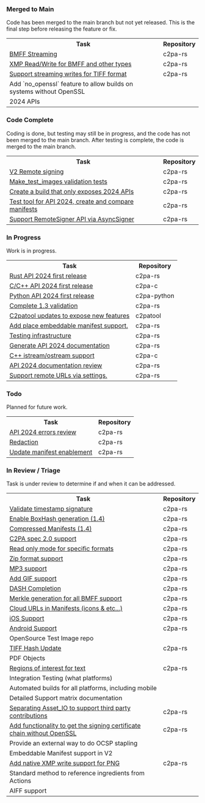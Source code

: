 
<h3 id="merged-to-main">Merged to Main</h3>

<p>Code has been merged to the main branch but not yet released.  This is the final step before releasing the feature or fix.</p>

<table>
<tr>
<th>Task</th>
<th>Repository</th>
</tr>



<tr>
<td> <a target="_blank" href="https://github.com/contentauth/c2pa-rs/issues/389"> BMFF Streaming </a> </td>
<td>c2pa-rs </td>
</tr>



<tr>
<td> <a target="_blank" href="https://github.com/contentauth/c2pa-rs/issues/391"> XMP Read/Write for BMFF and other types </a> </td>
<td>c2pa-rs </td>
</tr>



<tr>
<td> <a target="_blank" href="https://github.com/contentauth/c2pa-rs/issues/414"> Support streaming writes for TIFF format </a> </td>
<td>c2pa-rs </td>
</tr>



<tr>
<td>Add `no_openssl` feature to allow builds on systems without OpenSSL  </td>
<td> </td>
</tr>



<tr>
<td>2024 APIs  </td>
<td> </td>
</tr></table>

<h3 id="code-complete">Code Complete</h3>

<p>Coding is done, but testing may still be in progress, and the code has not been merged to the main branch. After testing is complete, the code is merged to the main branch.</p>

<table>
<tr>
<th>Task</th>
<th>Repository</th>
</tr>



<tr>
<td> <a target="_blank" href="https://github.com/contentauth/c2pa-rs/issues/374"> V2 Remote signing </a> </td>
<td>c2pa-rs </td>
</tr>



<tr>
<td> <a target="_blank" href="https://github.com/contentauth/c2pa-rs/issues/412"> Make_test_images validation tests </a> </td>
<td>c2pa-rs </td>
</tr>



<tr>
<td> <a target="_blank" href="https://github.com/contentauth/c2pa-rs/issues/454"> Create a build that only exposes 2024 APIs </a> </td>
<td>c2pa-rs </td>
</tr>



<tr>
<td> <a target="_blank" href="https://github.com/contentauth/c2pa-rs/issues/451"> Test tool for API 2024, create and compare manifests </a> </td>
<td>c2pa-rs </td>
</tr>



<tr>
<td> <a target="_blank" href="https://github.com/contentauth/c2pa-rs/issues/449"> Support RemoteSigner API via AsyncSigner </a> </td>
<td>c2pa-rs </td>
</tr></table>

<h3 id="in-progress">In Progress</h3>

<p>Work is in progress.</p>

<table>
<tr>
<th>Task</th>
<th>Repository</th>
</tr>



<tr>
<td> <a target="_blank" href="https://github.com/contentauth/c2pa-rs/issues/384"> Rust API 2024 first release </a> </td>
<td>c2pa-rs </td>
</tr>



<tr>
<td> <a target="_blank" href="https://github.com/contentauth/c2pa-c/issues/11"> C/C++ API 2024 first release </a> </td>
<td>c2pa-c </td>
</tr>



<tr>
<td> <a target="_blank" href="https://github.com/contentauth/c2pa-python/issues/13"> Python API 2024 first release </a> </td>
<td>c2pa-python </td>
</tr>



<tr>
<td> <a target="_blank" href="https://github.com/contentauth/c2pa-rs/issues/376"> Complete 1.3 validation </a> </td>
<td>c2pa-rs </td>
</tr>



<tr>
<td> <a target="_blank" href="https://github.com/contentauth/c2patool/issues/166"> C2patool updates to expose new features </a> </td>
<td>c2patool </td>
</tr>



<tr>
<td> <a target="_blank" href="https://github.com/contentauth/c2pa-rs/issues/422"> Add place embeddable manifest support. </a> </td>
<td>c2pa-rs </td>
</tr>



<tr>
<td> <a target="_blank" href="https://github.com/contentauth/c2pa-rs/issues/396"> Testing infrastructure </a> </td>
<td>c2pa-rs </td>
</tr>



<tr>
<td> <a target="_blank" href="https://github.com/contentauth/c2pa-rs/issues/453"> Generate API 2024 documentation </a> </td>
<td>c2pa-rs </td>
</tr>



<tr>
<td> <a target="_blank" href="https://github.com/contentauth/c2pa-c/issues/12"> C++ istream/ostream support </a> </td>
<td>c2pa-c </td>
</tr>



<tr>
<td> <a target="_blank" href="https://github.com/contentauth/c2pa-rs/issues/455"> API 2024 documentation review </a> </td>
<td>c2pa-rs </td>
</tr>



<tr>
<td> <a target="_blank" href="https://github.com/contentauth/c2pa-rs/issues/456"> Support remote URLs via settings. </a> </td>
<td>c2pa-rs </td>
</tr></table>

<h3 id="todo">Todo</h3>

<p>Planned for future work.</p>

<table>
<tr>
<th>Task</th>
<th>Repository</th>
</tr>



<tr>
<td> <a target="_blank" href="https://github.com/contentauth/c2pa-rs/issues/452"> API 2024 errors review </a> </td>
<td>c2pa-rs </td>
</tr>



<tr>
<td> <a target="_blank" href="https://github.com/contentauth/c2pa-rs/issues/375"> Redaction </a> </td>
<td>c2pa-rs </td>
</tr>



<tr>
<td> <a target="_blank" href="https://github.com/contentauth/c2pa-rs/issues/379"> Update manifest enablement </a> </td>
<td>c2pa-rs </td>
</tr></table>

<h3 id="in-review--triage">In Review / Triage</h3>

<p>Task is under review to determine if and when it can be addressed.</p>

<table>
<tr>
<th>Task</th>
<th>Repository</th>
</tr>



<tr>
<td> <a target="_blank" href="https://github.com/contentauth/c2pa-rs/issues/477"> Validate timestamp signature </a> </td>
<td>c2pa-rs </td>
</tr>



<tr>
<td> <a target="_blank" href="https://github.com/contentauth/c2pa-rs/issues/475"> Enable BoxHash generation (1.4) </a> </td>
<td>c2pa-rs </td>
</tr>



<tr>
<td> <a target="_blank" href="https://github.com/contentauth/c2pa-rs/issues/382"> Compressed Manifests (1.4) </a> </td>
<td>c2pa-rs </td>
</tr>



<tr>
<td> <a target="_blank" href="https://github.com/contentauth/c2pa-rs/issues/383"> C2PA spec 2.0 support </a> </td>
<td>c2pa-rs </td>
</tr>



<tr>
<td> <a target="_blank" href="https://github.com/contentauth/c2pa-rs/issues/381"> Read only mode for specific formats </a> </td>
<td>c2pa-rs </td>
</tr>



<tr>
<td> <a target="_blank" href="https://github.com/contentauth/c2pa-rs/issues/406"> Zip format support </a> </td>
<td>c2pa-rs </td>
</tr>



<tr>
<td> <a target="_blank" href="https://github.com/contentauth/c2pa-rs/issues/367"> MP3 support </a> </td>
<td>c2pa-rs </td>
</tr>



<tr>
<td> <a target="_blank" href="https://github.com/contentauth/c2pa-rs/issues/476"> Add GIF support </a> </td>
<td>c2pa-rs </td>
</tr>



<tr>
<td> <a target="_blank" href="https://github.com/contentauth/c2pa-rs/issues/387"> DASH Completion </a> </td>
<td>c2pa-rs </td>
</tr>



<tr>
<td> <a target="_blank" href="https://github.com/contentauth/c2pa-rs/issues/388"> Merkle generation for all BMFF support </a> </td>
<td>c2pa-rs </td>
</tr>



<tr>
<td> <a target="_blank" href="https://github.com/contentauth/c2pa-rs/issues/390"> Cloud URLs in Manifests (icons &amp; etc...) </a> </td>
<td>c2pa-rs </td>
</tr>



<tr>
<td> <a target="_blank" href="https://github.com/contentauth/c2pa-rs/issues/392"> iOS Support </a> </td>
<td>c2pa-rs </td>
</tr>



<tr>
<td> <a target="_blank" href="https://github.com/contentauth/c2pa-rs/issues/393"> Android Support </a> </td>
<td>c2pa-rs </td>
</tr>



<tr>
<td>OpenSource Test Image repo  </td>
<td> </td>
</tr>



<tr>
<td> <a target="_blank" href="https://github.com/contentauth/c2pa-rs/issues/394"> TIFF Hash Update </a> </td>
<td>c2pa-rs </td>
</tr>



<tr>
<td>PDF Objects  </td>
<td> </td>
</tr>



<tr>
<td> <a target="_blank" href="https://github.com/contentauth/c2pa-rs/issues/397"> Regions of interest for text </a> </td>
<td>c2pa-rs </td>
</tr>



<tr>
<td>Integration Testing (what platforms)  </td>
<td> </td>
</tr>



<tr>
<td>Automated builds for all platforms, including mobile  </td>
<td> </td>
</tr>



<tr>
<td>Detailed Support matrix documentation  </td>
<td> </td>
</tr>



<tr>
<td> <a target="_blank" href="https://github.com/contentauth/c2pa-rs/issues/398"> Separating Asset_IO to support third party contributions </a> </td>
<td>c2pa-rs </td>
</tr>



<tr>
<td> <a target="_blank" href="https://github.com/contentauth/c2pa-rs/issues/447"> Add functionality to get the signing certificate chain without OpenSSL </a> </td>
<td>c2pa-rs </td>
</tr>



<tr>
<td>Provide an external way to do OCSP stapling  </td>
<td> </td>
</tr>



<tr>
<td>Embeddable Manifest support in V2  </td>
<td> </td>
</tr>



<tr>
<td> <a target="_blank" href="https://github.com/contentauth/c2pa-rs/issues/432"> Add native XMP write support for PNG </a> </td>
<td>c2pa-rs </td>
</tr>



<tr>
<td>Standard method to reference ingredients from Actions  </td>
<td> </td>
</tr>



<tr>
<td>AIFF support  </td>
<td> </td>
</tr></table>
